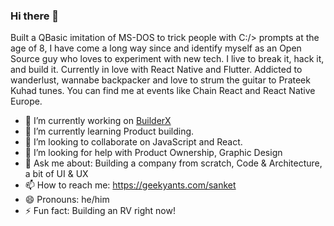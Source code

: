 ### Hi there 👋


Built a QBasic imitation of MS-DOS to trick people with C:/> prompts at the age of 8, I have come a long way since and identify myself as an Open Source guy who loves to experiment with new tech. I live to break it, hack it, and build it. Currently in love with React Native and Flutter. Addicted to wanderlust, wannabe backpacker and love to strum the guitar to Prateek Kuhad tunes. You can find me at events like Chain React and React Native Europe.


- 🔭 I’m currently working on [BuilderX](https://BuilderX.io)
- 🌱 I’m currently learning Product building. 
- 👯 I’m looking to collaborate on JavaScript and React.
- 🤔 I’m looking for help with Product Ownership, Graphic Design
- 💬 Ask me about: Building a company from scratch, Code & Architecture, a bit of UI & UX
- 📫 How to reach me: https://geekyants.com/sanket
- 😄 Pronouns: he/him
- ⚡ Fun fact: Building an RV right now!
